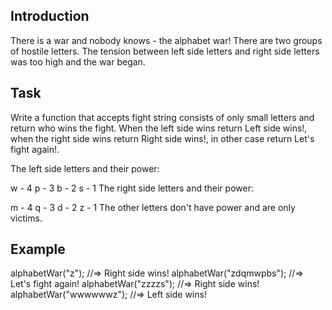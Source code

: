 ## Introduction

There is a war and nobody knows - the alphabet war!
There are two groups of hostile letters. The tension between left side letters and right side letters was too high and the war began.

## Task

Write a function that accepts fight string consists of only small letters and return who wins the fight. When the left side wins return Left side wins!, when the right side wins return Right side wins!, in other case return Let's fight again!.

The left side letters and their power:

w - 4
p - 3
b - 2
s - 1
The right side letters and their power:

m - 4
q - 3
d - 2
z - 1
The other letters don't have power and are only victims.

## Example

alphabetWar("z"); //=> Right side wins!
alphabetWar("zdqmwpbs"); //=> Let's fight again!
alphabetWar("zzzzs"); //=> Right side wins!
alphabetWar("wwwwwwz"); //=> Left side wins!

